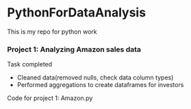 # PythonForDataAnalysis
This is my repo for python work

### Project 1: Analyzing Amazon sales data

Task completed
- Cleaned data(removed nulls, check data column types)
- Performed aggregations to create dataframes for investors

Code for project 1: Amazon.py
